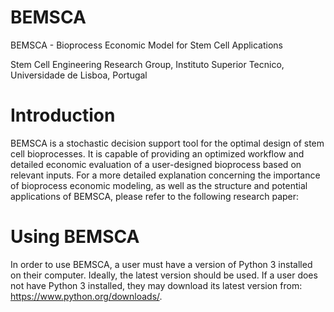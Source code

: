 # BEMSCA
BEMSCA - Bioprocess Economic Model for Stem Cell Applications

Stem Cell Engineering Research Group, Instituto Superior Tecnico, Universidade de Lisboa, Portugal

# Introduction
BEMSCA is a stochastic decision support tool for the optimal design of stem cell bioprocesses. It is capable of providing an optimized workflow and detailed economic evaluation of a user-designed bioprocess based on relevant inputs. For a more detailed explanation concerning the importance of bioprocess economic modeling, as well as the structure and potential applications of BEMSCA, please refer to the following research paper:

# Using BEMSCA
In order to use BEMSCA, a user must have a version of Python 3 installed on their computer. Ideally, the latest version should be used. If a user does not have Python 3 installed, they may download its latest version from: https://www.python.org/downloads/.
